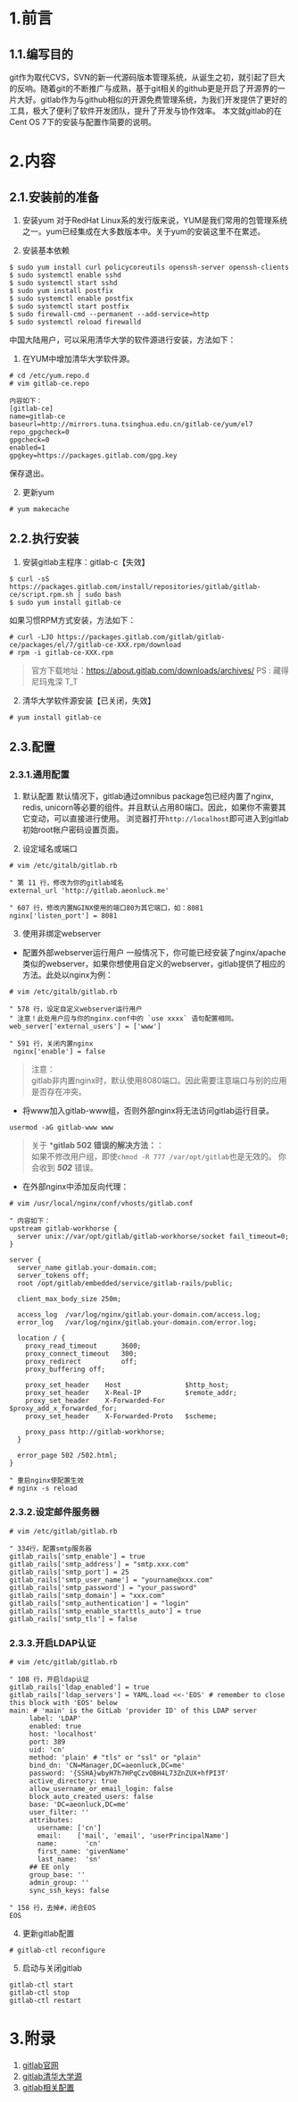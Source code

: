 # 1.前言
## 1.1.编写目的
git作为取代CVS，SVN的新一代源码版本管理系统，从诞生之初，就引起了巨大的反响。随着git的不断推广与成熟，基于git相关的github更是开启了开源界的一片大好。gitlab作为与github相似的开源免费管理系统，为我们开发提供了更好的工具，极大了便利了软件开发团队，提升了开发与协作效率。
本文就gitlab的在Cent OS 7下的安装与配置作简要的说明。

# 2.内容
## 2.1.安装前的准备
1. 安装yum
对于RedHat Linux系的发行版来说，YUM是我们常用的包管理系统之一。yum已经集成在大多数版本中。关于yum的安装这里不在累述。

2. 安装基本依赖
```shell
$ sudo yum install curl policycoreutils openssh-server openssh-clients
$ sudo systemctl enable sshd
$ sudo systemctl start sshd
$ sudo yum install postfix
$ sudo systemctl enable postfix
$ sudo systemctl start postfix
$ sudo firewall-cmd --permanent --add-service=http
$ sudo systemctl reload firewalld
```

中国大陆用户，可以采用清华大学的软件源进行安装，方法如下：
1. 在YUM中增加清华大学软件源。
```shell
# cd /etc/yum.repo.d
# vim gitlab-ce.repo

内容如下：
[gitlab-ce]
name=gitlab-ce
baseurl=http://mirrors.tuna.tsinghua.edu.cn/gitlab-ce/yum/el7
repo_gpgcheck=0
gpgcheck=0
enabled=1
gpgkey=https://packages.gitlab.com/gpg.key
```
保存退出。

2. 更新yum
```shell
# yum makecache
```

## 2.2.执行安装
1. 安装gitlab主程序：gitlab-c【失效】
```shell
$ curl -sS https://packages.gitlab.com/install/repositories/gitlab/gitlab-ce/script.rpm.sh | sudo bash
$ sudo yum install gitlab-ce
``` 
如果习惯RPM方式安装，方法如下：
```shell
# curl -LJO https://packages.gitlab.com/gitlab/gitlab-ce/packages/el/7/gitlab-ce-XXX.rpm/download
# rpm -i gitlab-ce-XXX.rpm
```
> 官方下载地址：https://about.gitlab.com/downloads/archives/
> PS : 藏得尼玛鬼深 T_T

2. 清华大学软件源安装【已关闭，失效】
```shell
# yum install gitlab-ce
```

## 2.3.配置
### 2.3.1.通用配置
1. 默认配置
默认情况下，gitlab通过omnibus package包已经内置了nginx, redis, unicorn等必要的组件。并且默认占用80端口。因此，如果你不需要其它变动，可以直接进行使用。
浏览器打开`http://localhost`即可进入到gitlab初始root帐户密码设置页面。

2. 设定域名或端口
```shell
# vim /etc/gitalb/gitlab.rb

" 第 11 行，修改为你的gitlab域名
external_url 'http://gitlab.aeonluck.me'

" 607 行，修改内置NGINX使用的端口80为其它端口，如：8081
nginx['listen_port'] = 8081
```

3. 使用非绑定webserver
- 配置外部webserver运行用户
一般情况下，你可能已经安装了nginx/apache类似的webserver，如果你想使用自定义的webserver，gitlab提供了相应的方法。此处以nginx为例：
```shell
# vim /etc/gitalb/gitlab.rb

" 578 行，设定自定义webserver运行用户
" 注意！此处用户应与你的nginx.conf中的 `use xxxx` 语句配置相同。
web_server['external_users'] = ['www']

" 591 行，关闭内置nginx
 nginx['enable'] = false
```

> 注意：  
> gitlab非内置nginx时，默认使用8080端口。因此需要注意端口与别的应用是否存在冲突。

- 将www加入gitlab-www组，否则外部nginx将无法访问gitlab运行目录。
```
usermod -aG gitlab-www www
```

> 关于 ***gitlab 502 错误的解决方法：**：  
> 如果不修改用户组，即使`chmod -R 777 /var/opt/gitlab`也是无效的。
> 你会收到 ***502*** 错误。

- 在外部nginx中添加反向代理：
```
# vim /usr/local/nginx/conf/vhosts/gitlab.conf

" 内容如下：
upstream gitlab-workhorse {
  server unix://var/opt/gitlab/gitlab-workhorse/socket fail_timeout=0;
}

server {
  server_name gitlab.your-domain.com;
  server_tokens off;
  root /opt/gitlab/embedded/service/gitlab-rails/public;

  client_max_body_size 250m;

  access_log  /var/log/nginx/gitlab.your-domain.com/access.log;
  error_log   /var/log/nginx/gitlab.your-domain.com/error.log;

  location / {
    proxy_read_timeout      3600;
    proxy_connect_timeout   300;
    proxy_redirect          off;
    proxy_buffering off;

    proxy_set_header    Host                $http_host;
    proxy_set_header    X-Real-IP           $remote_addr;
    proxy_set_header    X-Forwarded-For     $proxy_add_x_forwarded_for;
    proxy_set_header    X-Forwarded-Proto   $scheme;

    proxy_pass http://gitlab-workhorse;
  }

  error_page 502 /502.html;
}

" 重启nginx使配置生效
# nginx -s reload
```

### 2.3.2.设定邮件服务器
```shell
# vim /etc/gitlab/gitlab.rb

" 334行，配置smtp服务器
gitlab_rails['smtp_enable'] = true
gitlab_rails['smtp_address'] = "smtp.xxx.com"
gitlab_rails['smtp_port'] = 25
gitlab_rails['smtp_user_name'] = "yourname@xxx.com"
gitlab_rails['smtp_password'] = "your_password"
gitlab_rails['smtp_domain'] = "xxx.com"
gitlab_rails['smtp_authentication'] = "login"
gitlab_rails['smtp_enable_starttls_auto'] = true
gitlab_rails['smtp_tls'] = false

```

### 2.3.3.开启LDAP认证
```shell
# vim /etc/gitlab/gitlab.rb

" 108 行，开启ldap认证
gitlab_rails['ldap_enabled'] = true
gitlab_rails['ldap_servers'] = YAML.load <<-'EOS' # remember to close this block with 'EOS' below
main: # 'main' is the GitLab 'provider ID' of this LDAP server
     label: 'LDAP'
     enabled: true
     host: 'localhost'
     port: 389
     uid: 'cn'
     method: 'plain' # "tls" or "ssl" or "plain"
     bind_dn: 'CN=Manager,DC=aeonluck,DC=me'
     password: '{SSHA}wbyH7h7HPqCzvOBH4L73ZnZUX+hfPI3T'
     active_directory: true
     allow_username_or_email_login: false 
     block_auto_created_users: false
     base: 'DC=aeonluck,DC=me'
     user_filter: ''
     attributes:
       username: ['cn']
       email:    ['mail', 'email', 'userPrincipalName']
       name:       'cn'
       first_name: 'givenName'
       last_name:  'sn'
     ## EE only
     group_base: ''
     admin_group: ''
     sync_ssh_keys: false

" 158 行，去掉#，闭合EOS
EOS
```

4. 更新gitlab配置
```shell
# gitlab-ctl reconfigure
```

5. 启动与关闭gitlab
```shell
gitlab-ctl start
gitlab-ctl stop
gitlab-ctl restart
```

# 3.附录
1. [gitlab官网](https://about.gitlab.com/downloads/)
2. [gitlab清华大学源](https://mirror.tuna.tsinghua.edu.cn/help/gitlab-ce/)   
3. [gitlab相关配置](https://gitlab.com/gitlab-org/omnibus-gitlab/blob/master/doc/settings/nginx.md#setting-the-nginx-listen-port)
